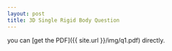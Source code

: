 ```yaml
---
layout: post
title: 3D Single Rigid Body Question
---
```

you can [get the PDF]({{ site.url }}/img/q1.pdf) directly.
